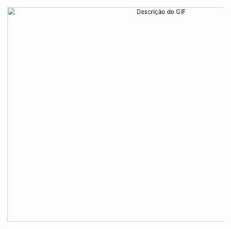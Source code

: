<div align="center">
  <img src="https://i.giphy.com/media/v1.Y2lkPTc5MGI3NjExcmllMjdvZmEwa2xmeThzdHZmZ3cyeGJvMXpkcXYzc290bms3OHFjeCZlcD12MV9pbnRlcm5hbF9naWZfYnlfaWQmY3Q9Zw/3oEdv7h0kMHbJ3FU6A/giphy.gif" width="700" height="500" alt="Descrição do GIF">
</div>


